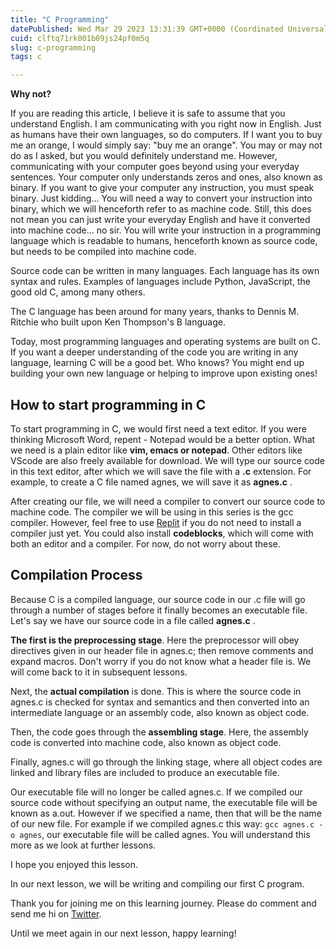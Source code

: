 ```yaml
---
title: "C Programming"
datePublished: Wed Mar 29 2023 13:31:39 GMT+0000 (Coordinated Universal Time)
cuid: clftq71rk001b09js24pf0m5q
slug: c-programming
tags: c

---
```


**Why not?**

If you are reading this article, I believe it is safe to assume that you understand English. I am communicating with you right now in English. Just as humans have their own languages, so do computers. If I want you to buy me an orange, I would simply say: "buy me an orange". You may or may not do as I asked, but you would definitely understand me. However, communicating with your computer goes beyond using your everyday sentences. Your computer only understands zeros and ones, also known as binary. If you want to give your computer any instruction, you must speak binary. Just kidding... You will need a way to convert your instruction into binary, which we will henceforth refer to as machine code. Still, this does not mean you can just write your everyday English and have it converted into machine code... no sir. You will write your instruction in a programming language which is readable to humans, henceforth known as source code, but needs to be compiled into machine code.

Source code can be written in many languages. Each language has its own syntax and rules. Examples of languages include Python, JavaScript, the good old C, among many others.

The C language has been around for many years, thanks to Dennis M. Ritchie who built upon Ken Thompson's B language.

Today, most programming languages and operating systems are built on C. If you want a deeper understanding of the code you are writing in any language, learning C will be a good bet. Who knows? You might end up building your own new language or helping to improve upon existing ones!

## How to start programming in C

To start programming in C, we would first need a text editor. If you were thinking Microsoft Word, repent - Notepad would be a better option. What we need is a plain editor like **vim, emacs or notepad**. Other editors like VScode are also freely available for download. We will type our source code in this text editor, after which we will save the file with a **.c** extension. For example, to create a C file named agnes, we will save it as **agnes.c** .

After creating our file, we will need a compiler to convert our source code to machine code. The compiler we will be using in this series is the gcc compiler. However, feel free to use [Replit](http://www.replit.com) if you do not need to install a compiler just yet. You could also install **codeblocks**, which will come with both an editor and a compiler. For now, do not worry about these.

## Compilation Process

Because C is a compiled language, our source code in our .c file will go through a number of stages before it finally becomes an executable file. Let's say we have our source code in a file called **agnes.c** .

**The first is the preprocessing stage**. Here the preprocessor will obey directives given in our header file in agnes.c; then remove comments and expand macros. Don't worry if you do not know what a header file is. We will come back to it in subsequent lessons.

Next, the **actual compilation** is done. This is where the source code in agnes.c is checked for syntax and semantics and then converted into an intermediate language or an assembly code, also known as object code.

Then, the code goes through the **assembling stage**. Here, the assembly code is converted into machine code, also known as object code.

Finally, agnes.c will go through the linking stage, where all object codes are linked and library files are included to produce an executable file.

Our executable file will no longer be called agnes.c. If we compiled our source code without specifying an output name, the executable file will be known as a.out. However if we specified a name, then that will be the name of our new file. For example if we compiled agnes.c this way: `gcc agnes.c -o agnes`, our executable file will be called agnes. You will understand this more as we look at further lessons.

I hope you enjoyed this lesson.

In our next lesson, we will be writing and compiling our first C program.

Thank you for joining me on this learning journey. Please do comment and send me hi on [Twitter](https://twitter.com/agadosei).

Until we meet again in our next lesson, happy learning!